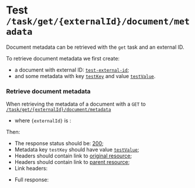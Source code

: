 # Test `/task/get/{externalId}/document/metadata`

Document metadata can be retrieved with the `get` task and an external ID.

To retrieve document metadata we first create: 

  - a document with external ID: [`test-external-id`](- "#externalId");
  - and some metadata with key [`testKey`](- "#key") and value [`testValue`](- "#value").

[ ](- "#docId=createDocument(#externalId)")
[ ](- "createMetadata(#docId, #key, #value)")

### Retrieve document metadata
When retrieving the metadata of a document with a `GET` to [`/task/get/{externalId}/document/metadata`](- "#getEndpoint") 

 - where `{externalId}` is [ ](- "c:echo=#externalId"):

[ ](- "#retrieveResult=retrieve(#getEndpoint, #docId, #externalId, #key)")

Then:

 - The response status should be: [200](- "?=#retrieveResult.status");
 - Metadata key `testKey` should have value [`testValue`](- "?=#retrieveResult.value");
 - Headers should contain link to [original resource](- "?=#retrieveResult.original");
 - Headers should contain link to [parent resource](- "?=#retrieveResult.parent");
 - Link headers:

[ ](- "ext:embed=#retrieveResult.headers")

 - Full response:

[ ](- "ext:embed=#retrieveResult.body")
